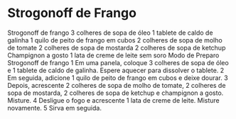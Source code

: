 # Strogonoff de Frango 

Strogonoff de frango
3 colheres de sopa de óleo
1 tablete de caldo de galinha
1 quilo de peito de frango em cubos
2 colheres de sopa de molho de tomate
2 colheres de sopa de mostarda
2 colheres de sopa de ketchup
Champignon a gosto
1 lata de creme de leite sem soro
Modo de Preparo
Strogonoff de frango
1
Em uma panela, coloque 3 colheres de sopa de óleo e 1 tablete de caldo de galinha. Espere aquecer para dissolver o tablete.
2
Em seguida, adicione 1 quilo de peito de frango em cubos e deixe dourar.
3
Depois, acrescente 2 colheres de sopa de molho de tomate, 2 colheres de sopa de mostarda, 2 colheres de sopa de ketchup e champignon a gosto. Misture.
4
Desligue o fogo e acrescente 1 lata de creme de leite. Misture novamente.
5
Sirva em seguida.
